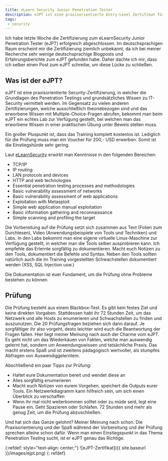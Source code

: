 ```yaml
---
title: eLearn Security Junior Penetration Tester
description: eJPT ist eine praxisorientierte Entry-Level Zertifikat für Penetration Testing und offensive IT-Sicherheit.
tags:
 - security
---
```


Ich habe letzte Woche die Zertifizierung zum eLearnSecurity Junior Penetration Tester (eJPT) erfolgreich abgeschlossen. Im deutschsprachigen Raum erscheint mir die Zertifizierung ziemlich unbekannt, da ich bei meiner Recherche sehr wenige deutschsprachige Blogposts und Erfahrungsberichte zum eJPT gefunden habe. Daher dachte ich mir, dass ich selber einen Post zum eJPT schreibe, um diese Lücke zu schließen.

## Was ist der eJPT?

eJPT ist eine praxisorientierte Security-Zertifizierung, in welcher die Grundlagen des Penetration Testings und grundsätzliches Wissen zu IT-Security vermittelt werden. Im Gegensatz zu vielen anderen Zertifizierungen, welche ausschließlich theoriebezogen sind und das erworbene Wissen mit Multiple-Choice-Fragen abrufen, bekommt man beim eJPT ein echtes Lab zur Verfügung gestellt, bei welchen man das erworbene Wissen in einer praktischen Übung unter Beweis stellen muss.

Ein großer Pluspunkt ist, dass das Training komplett kostenlos ist. Lediglich für die Prüfung muss man ein Voucher für 200,- USD erwerben. Somit ist die Einstiegshürde sehr gering.

Laut [eLearnSecurity](https://elearnsecurity.com/product/ejpt-certification/) erwirbt man Kenntnisse in den folgenden Bereichen:

* TCP/IP
* IP routing
* LAN protocols and devices
* HTTP and web technologies
* Essential penetration testing processes and methodologies
* Basic vulnerability assessment of networks
* Basic vulnerability assessment of web applications
* Exploitation with Metasploit
* Simple web application manual exploitation
* Basic information gathering and reconnaissance
* Simple scanning and profiling the target


Die Vorbereitung auf die Prüfung setzt sich zusammen aus Text (Folien zum Durchlesen), Video (Anwendungsbeispiele von Tools und Techniken) und Labs. In den Labs bekommt man eine eigene virtuelle Linux-Maschine zur Verfügung gestellt, in welcher man die Tools selber ausprobieren kann. Ich empfehle das Erlernte sorgfältig zu dokumentieren. Macht euch Notizen zu den Tools, dokumentiert die Befehle und Syntax. Neben den Tools sollten natürlich auch die im Training vorgestellten Schwachstellen dokumentiert werden (XSS, SQL Injection usw.)

Die Dokumentation ist euer Fundament, um die Prüfung ohne Probleme bestehen zu können.

## Prüfung

Die Prüfung besteht aus einem Blackbox-Test. Es gibt kein festes Ziel und keine direkten Vorgaben. Stattdessen habt ihr 72 Stunden Zeit, um das Netzwerk und alle Hosts zu enumerieren und Schwachstellen zu finden und auszunutzen. Die 20 Prüfungsfragen beziehen sich dann darauf. Je sorgfältiger ihr also vorgeht, desto leichter wird euch die Beantwortung der Fragen fallen. Hier liegt meiner Meinung nach auch der Charme vom eJPT.  Es geht nicht um das Wiederkäuen von Fakten, welche man auswendig gelernt hat, sondern um Anwendungswissen und tatsächliche Praxis. Das macht erstens Spaß und ist zweitens pädagogisch wertvoller, als stumpfes Abfragen von Auswendiggelerntem.

Abschließend ein paar Tipps zur Prüfung:

* Haltet eure Dokumentation bereit und wendet diese an
* Alles sorgfältig enumerieren
* Macht euch Notizen von eurem Vorgehen, speichert die Outputs eurer Tools. Ein Netzwerkdiagramm kann hilfreich sein, um sich einen Überblick zu verschaffen
* Wenn ihr mal nicht weiterkommen solltet oder zu müde seid, legt eine Pause ein. Geht Spazieren oder Schlafen. 72 Stunden sind mehr als genug Zeit, um die Prüfung abzuschließen.

Und hat sich das Ganze gelohnt? Meiner Meinung nach schon. Die Praxisorientierung und der Spaß während der Vorbereitung und der Prüfung sprechen alleine schon dafür. Wenn man einen Einstiegspunkt in das Thema Penetration Testing sucht, ist er eJPT genau das Richtige.


{:refdef: style="text-align: center;"}
![eJPT-Zertifikat]({{ site.baseurl }}/images/ejpt.png)
{: refdef} 